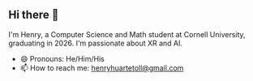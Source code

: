 ## Hi there 👋

I'm Henry, a Computer Science and Math student at Cornell University, graduating in 2026. I'm passionate about XR and AI. 

- 😄 Pronouns: He/Him/His
- 📫 How to reach me: henryhuartetoll@gmail.com

<!--
**henrycashe26/henrycashe26** is a ✨ _special_ ✨ repository because its `README.md` (this file) appears on your GitHub profile.

Here are some ideas to get you started:

- 🔭 I’m currently working on ...
- 🌱 I’m currently learning ...
- 👯 I’m looking to collaborate on ...
- 🤔 I’m looking for help with ...
- 💬 Ask me about ...
- 📫 How to reach me: ...
- 😄 Pronouns: ...
- ⚡ Fun fact: ...
-->
